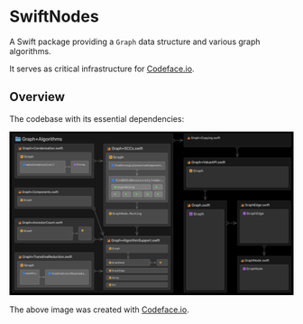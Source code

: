 # SwiftNodes

A Swift package providing a `Graph` data structure and various graph algorithms.

It serves as critical infrastructure for [Codeface.io](https://www.codeface.io).

## Overview

The codebase with its essential dependencies:

![](Documentation/architecture.png)

The above image was created with [Codeface.io](https://www.codeface.io).
